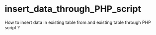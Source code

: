 # insert_data_through_PHP_script
How to insert data in existing table from and existing table through PHP script ? 
